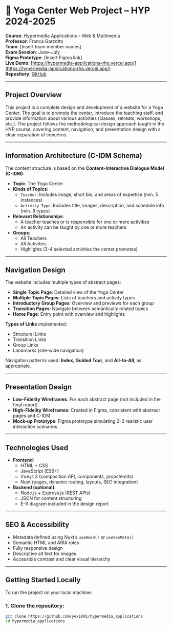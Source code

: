 # 🌿 Yoga Center Web Project – HYP 2024-2025

**Course**: Hypermedia Applications – Web & Multimedia  
**Professor**: Franca Garzotto  
**Team**: [Insert team member names]  
**Exam Session**: June–July  
**Figma Prototype**: [Insert Figma link]  
**Live Demo**: [https://hypermedia-applications-rho.vercel.app/](https://hypermedia-applications-rho.vercel.app/)  
**Repository**: [GitHub](https://github.com/yexin01/hypermedia_applications)

---

## Project Overview

This project is a complete design and development of a website for a Yoga Center. The goal is to promote the center, introduce the teaching staff, and provide information about various activities (classes, retreats, workshops, etc.). The project follows the methodological design approach taught in the HYP course, covering content, navigation, and presentation design with a clear separation of concerns.

---

## Information Architecture (C-IDM Schema)

The content structure is based on the **Content-Interactive Dialogue Model (C-IDM)**:

- **Topic**: The Yoga Center
- **Kinds of Topics**:
  - `Teacher`: Includes image, short bio, and areas of expertise (min. 5 instances)
  - `Activity Type`: Includes title, images, description, and schedule info (min. 8 types)
- **Relevant Relationships**:
  - A teacher teaches or is responsible for one or more activities
  - An activity can be taught by one or more teachers
- **Groups**:
  - All Teachers
  - All Activities
  - Highlights (3–4 selected activities the center promotes)

---

## Navigation Design

The website includes multiple types of abstract pages:

- **Single Topic Page**: Detailed view of the Yoga Center
- **Multiple Topic Pages**: Lists of teachers and activity types
- **Introductory Group Pages**: Overview and previews for each group
- **Transition Pages**: Navigate between semantically related topics
- **Home Page**: Entry point with overview and highlights

**Types of Links** implemented:

- Structural Links  
- Transition Links  
- Group Links  
- Landmarks (site-wide navigation)

Navigation patterns used: **Index**, **Guided Tour**, and **All-to-All**, as appropriate.

---

## Presentation Design

- **Low-Fidelity Wireframes**: For each abstract page (not included in the final report)
- **High-Fidelity Wireframes**: Created in Figma, consistent with abstract pages and C-IDM
- **Mock-up Prototype**: Figma prototype simulating 2–3 realistic user interaction scenarios

---

## Technologies Used

- **Frontend**:
  - HTML + CSS
  - JavaScript (ES6+)
  - Vue.js 3 (composition API, components, props/emits)
  - Nuxt (pages, dynamic routing, layouts, SEO integration)
- **Backend (optional)**:
  - Node.js + Express.js (REST APIs)
  - JSON for content structuring
  - E-R diagram included in the design report

---

## SEO & Accessibility

- Metadata defined using Nuxt’s `useHead()` or `useSeoMeta()`
- Semantic HTML and ARIA roles
- Fully responsive design
- Descriptive alt text for images
- Accessible contrast and clear visual hierarchy

---

## Getting Started Locally

To run the project on your local machine:

### 1. Clone the repository:
```bash
git clone https://github.com/yexin01/hypermedia_applications
cd hypermedia_applications